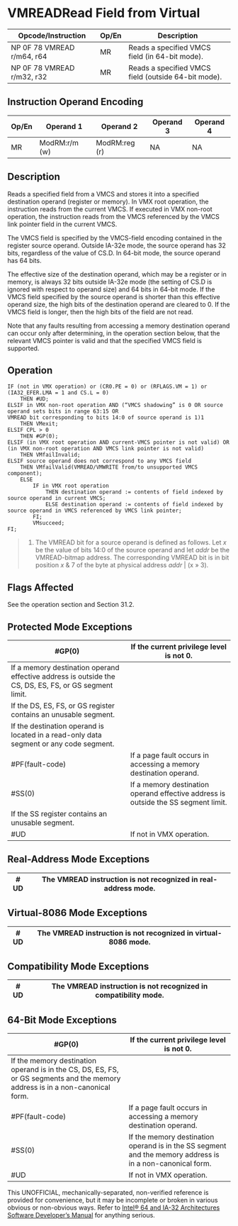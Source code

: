 # VMREAD**Read Field from Virtual**

| Opcode/Instruction         | Op/En | Description                                         |
| -------------------------- | ----- | --------------------------------------------------- |
| NP 0F 78 VMREAD r/m64, r64 | MR    | Reads a specified VMCS field (in 64-bit mode).      |
| NP 0F 78 VMREAD r/m32, r32 | MR    | Reads a specified VMCS field (outside 64-bit mode). |

## Instruction Operand Encoding

| Op/En | Operand 1     | Operand 2     | Operand 3 | Operand 4 |
| ----- | ------------- | ------------- | --------- | --------- |
| MR    | ModRM:r/m (w) | ModRM:reg (r) | NA        | NA        |

## Description

Reads a specified field from a VMCS and stores it into a specified destination operand (register or memory). In VMX root operation, the instruction reads from the current VMCS. If executed in VMX non-root operation, the instruction reads from the VMCS referenced by the VMCS link pointer field in the current VMCS.

The VMCS field is specified by the VMCS-field encoding contained in the register source operand. Outside IA-32e mode, the source operand has 32 bits, regardless of the value of CS.D. In 64-bit mode, the source operand has 64 bits.

The effective size of the destination operand, which may be a register or in memory, is always 32 bits outside IA-32e mode (the setting of CS.D is ignored with respect to operand size) and 64 bits in 64-bit mode. If the VMCS field specified by the source operand is shorter than this effective operand size, the high bits of the destination operand are cleared to 0. If the VMCS field is longer, then the high bits of the field are not read.

Note that any faults resulting from accessing a memory destination operand can occur only after determining, in the operation section below, that the relevant VMCS pointer is valid and that the specified VMCS field is supported.

## Operation

```
IF (not in VMX operation) or (CR0.PE = 0) or (RFLAGS.VM = 1) or (IA32_EFER.LMA = 1 and CS.L = 0)
    THEN #​​​UD;
ELSIF in VMX non-root operation AND (“VMCS shadowing” is 0 OR source operand sets bits in range 63:15 OR
VMREAD bit corresponding to bits 14:0 of source operand is 1)1
    THEN VMexit;
ELSIF CPL > 0
    THEN #​​​​GP(0);
ELSIF (in VMX root operation AND current-VMCS pointer is not valid) OR
(in VMX non-root operation AND VMCS link pointer is not valid)
    THEN VMfailInvalid;
ELSIF source operand does not correspond to any VMCS field
    THEN VMfailValid(VMREAD/VMWRITE from/to unsupported VMCS component);
    ELSE
        IF in VMX root operation
            THEN destination operand := contents of field indexed by source operand in current VMCS;
            ELSE destination operand := contents of field indexed by source operand in VMCS referenced by VMCS link pointer;
        FI;
        VMsucceed;
FI;

```

> 1. The VMREAD bit for a source operand is defined as follows. Let _x_ be the value of bits 14:0 of the source operand and let _addr_ be the VMREAD-bitmap address. The corresponding VMREAD bit is in bit position _x_ & 7 of the byte at physical address _addr_ | (x » 3).

## Flags Affected

See the operation section and Section 31.2.

## Protected Mode Exceptions

| \#​​​​GP(0)                                                                                           | If the current privilege level is not 0.                                           |
| ----------------------------------------------------------------------------------------------------- | ---------------------------------------------------------------------------------- |
| If a memory destination operand effective address is outside the CS, DS, ES, FS, or GS segment limit. |
| If the DS, ES, FS, or GS register contains an unusable segment.                                       |
| If the destination operand is located in a read-only data segment or any code segment.                |
| \#​PF(fault-code)                                                                                     | If a page fault occurs in accessing a memory destination operand.                  |
| \#​​​​​SS(0)                                                                                          | If a memory destination operand effective address is outside the SS segment limit. |
| If the SS register contains an unusable segment.                                                      |
| #​​​UD                                                                                                | If not in VMX operation.                                                           |

## Real-Address Mode Exceptions

| #​​​UD | The VMREAD instruction is not recognized in real-address mode. |
| ------ | -------------------------------------------------------------- |

## Virtual-8086 Mode Exceptions

| #​​​UD | The VMREAD instruction is not recognized in virtual-8086 mode. |
| ------ | -------------------------------------------------------------- |

## Compatibility Mode Exceptions

| #​​​UD | The VMREAD instruction is not recognized in compatibility mode. |
| ------ | --------------------------------------------------------------- |

## 64-Bit Mode Exceptions

| \#​​​​GP(0)                                                                                                                   | If the current privilege level is not 0.                                                                  |
| ----------------------------------------------------------------------------------------------------------------------------- | --------------------------------------------------------------------------------------------------------- |
| If the memory destination operand is in the CS, DS, ES, FS, or GS segments and the memory address is in a non-canonical form. |
| \#​PF(fault-code)                                                                                                             | If a page fault occurs in accessing a memory destination operand.                                         |
| \#​​​​​SS(0)                                                                                                                  | If the memory destination operand is in the SS segment and the memory address is in a non-canonical form. |
| #​​​UD                                                                                                                        | If not in VMX operation.                                                                                  |

This UNOFFICIAL, mechanically-separated, non-verified reference is provided for convenience, but it may be
incomplete or broken in various obvious or non-obvious
ways. Refer to [Intel® 64 and IA-32 Architectures Software Developer’s Manual](https://software.intel.com/en-us/download/intel-64-and-ia-32-architectures-sdm-combined-volumes-1-2a-2b-2c-2d-3a-3b-3c-3d-and-4) for anything serious.
